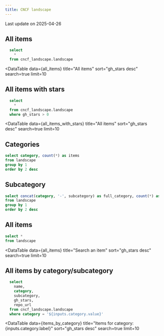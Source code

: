 ```yaml
---
title: CNCF landscape
---
```


Last update on 2025-04-26

## All items 

```sql all_items
  select 
    *
  from cncf_landscape.landscape
```

<DataTable
    data={all_items}
    title="All items"
    sort="gh_stars desc"
    search=true
    limit=10
>
  <Column id="repo_url" contentType="link" linkField="repo_url" linkLabel=name />
  <Column id="category"  />
  <Column id="subcategory"  />
  <Column id="gh_stars"  />
</DataTable>


## All items with stars

```sql all_items_with_stars
  select 
    *
  from cncf_landscape.landscape
  where gh_stars > 0
```

<DataTable
    data={all_items_with_stars}
    title="All items"
    sort="gh_stars desc"
    search=true
    limit=10
>
  <Column id="repo_url" contentType="link" linkField="repo_url" linkLabel=name />
  <Column id="category"  />
  <Column id="subcategory"  />
  <Column id="gh_stars"  />
</DataTable>


<BarChart
    data={all_items_with_stars}
    title="All items with stars"
    x=name
    y=gh_stars
/>

## Categories

```sql categories
select category, count(*) as items
from landscape
group by 1
order by 2 desc
```

<BarChart
    data={categories}
    title="Categories"
    x=category
    y=items
/>


## Subcategory

```sql subcategories
select concat(category, '-', subcategory) as full_category, count(*) as items
from landscape
group by 1
order by 2 desc
```

<BarChart
    data={subcategories}
    title="Subcategories"
    x=full_category
    y=items
/>

## All items

```sql all_items
select *
from landscape
```

<DataTable
    data={all_items}
    title="Search an item"
    sort="gh_stars desc"
    search=true
    limit=10
>
  <Column id="repo_url" contentType="link" linkField="repo_url" linkLabel=name />
  <Column id="category"  />
  <Column id="subcategory"  />
  <Column id="gh_stars"  />
</DataTable>




## All items by category/subcategory
<Dropdown 
  data={categories} 
  title="Choose a category"
  name="category" 
  value="category"
/>

```sql items_by_category
  select 
    name,
    category,
    subcategory,
    gh_stars,
    repo_url
  from cncf_landscape.landscape
  where category = '${inputs.category.value}'
```

<DataTable
    data={items_by_category}
    title="Items for category: {inputs.category.label}"
    sort="gh_stars desc"
    search=true
    limit=10
>
  <Column id="repo_url" contentType="link" linkField="repo_url" linkLabel=name />
  <Column id="category"  />
  <Column id="subcategory"  />
  <Column id="gh_stars"  />
</DataTable>